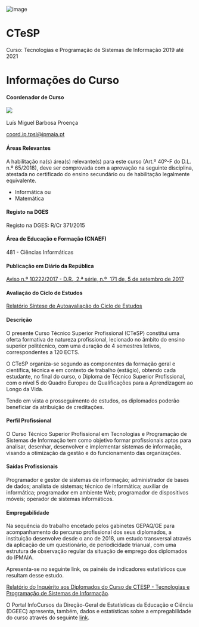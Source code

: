 
![image](https://github.com/FaculdadeCTeSP/.github/assets/50460047/04b14155-2d70-48c0-929b-5db284124332)
# CTeSP
Curso: Tecnologias e Programação de Sistemas de Informação
2019 até 2021
# Informações do Curso
#### Coordenador de Curso

![](https://www.ipmaia.pt/pt/ensino_/ofertaformativa_/ctesp_/curso_32007/PublishingImages/luisProenca.png) 

Luís Miguel Barbosa Proença

​<coord.ip.tpsi@ipmaia.pt>

#### Áreas Relevantes

A habilitação na(s) área(s) relevante(s) para este curso (Art.º 40º-F do D.L. n.º 65/2018), deve ser comprovada com a aprovação na seguinte disciplina, atestada no certificado do ensino secundário ou de habilitação legalmente equivalente.

-   Informática ou
-   Matemática

#### Registo na DGES

Registo na DGES: R/Cr 371/2015

#### Área de Educação e Formação (CNAEF)

481 - Ciências Informáticas

#### Publicação em Diário da República

[Aviso n.º 10222/2017 - D.R., 2.ª série, n.º  171 de, 5 de setembro de 2017](https://dre.pt/application/file/a/108101830)

#### Avaliação do Ciclo de Estudos

[Relatório Síntese de Autoavaliação do Ciclo de Estudos](https://www.ipmaia.pt/pt/ensino_/ofertaformativa_/ctesp_/curso_32007/Documents/RACE_PUB2021_IP%20TG-CTSP-TPSI.pdf)

#### Descrição

O presente Curso Técnico Superior Profissional (CTeSP) constitui uma oferta formativa de natureza profissional, lecionado no âmbito do ensino superior politécnico, com uma duração de 4 semestres letivos, correspondentes a 120 ECTS.

O CTeSP organiza-se segundo as componentes da formação geral e científica, técnica e em contexto de trabalho (estágio), obtendo cada estudante, no final do curso, o Diploma de Técnico Superior Profissional, com o nível 5 do Quadro Europeu de Qualificações para a Aprendizagem ao Longo da Vida.

Tendo em vista o prosseguimento de estudos, os diplomados poderão beneficiar da atribuição de creditações.

#### Perfil Profissional

O Curso Técnico Superior Profissional em Tecnologias e Programação de Sistemas de Informação tem como objetivo formar profissionais aptos para analisar, desenhar, desenvolver e implementar sistemas de informação, visando a otimização da gestão e do funcionamento das organizações.

#### Saídas Profissionais

Programador e gestor de sistemas de informação; administrador de bases de dados; analista de sistemas; técnico de informática; auxiliar de informática; programador em ambiente Web; programador de dispositivos móveis; operador de sistemas informáticos.

#### Empregabilidade

Na sequência do trabalho encetado pelos gabinetes GEPAQ/GE para acompanhamento do percurso profissional dos seus diplomados, a instituição desenvolve desde o ano de 2018, um estudo transversal através da aplicação de um questionário, de periodicidade trianual, com uma estrutura de observação regular da situação de emprego dos diplomados do IPMAIA.

Apresenta-se no seguinte link, os painéis de indicadores estatísticos que resultam desse estudo.

[Relatório do Inquérito aos Diplomados do Curso de CTESP - Tecnologias e Programação de Sistemas de Informação](https://app.powerbi.com/view?r=eyJrIjoiMGZkNjM5ZTQtZTNlNy00NDI0LTkyYmItZjczOGFmZmQ4NGJhIiwidCI6IjdjZGZjOTMyLThmNjAtNDliOC1hZTUyLWYyNTk2ZjM4OTdlOCIsImMiOjh9).

O Portal InfoCursos da Direção-Geral de Estatísticas da Educação e Ciência (DGEEC) apresenta, também, dados e estatísticas sobre a empregabilidade do curso através do seguinte [link](http://infocursos.mec.pt/dges.asp?code=4582&codc=T024).
